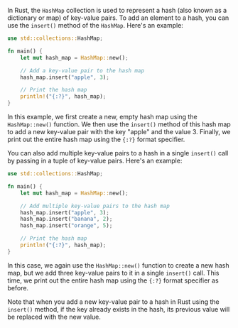 In Rust, the `HashMap` collection is used to represent a hash (also known as a dictionary or map) of key-value pairs. To add an element to a hash, you can use the `insert()` method of the `HashMap`. Here's an example:

```rust
use std::collections::HashMap;

fn main() {
    let mut hash_map = HashMap::new();

    // Add a key-value pair to the hash map
    hash_map.insert("apple", 3);

    // Print the hash map
    println!("{:?}", hash_map);
}
```

In this example, we first create a new, empty hash map using the `HashMap::new()` function. We then use the `insert()` method of this hash map to add a new key-value pair with the key "apple" and the value 3. Finally, we print out the entire hash map using the `{:?}` format specifier.

You can also add multiple key-value pairs to a hash in a single `insert()` call by passing in a tuple of key-value pairs. Here's an example:

```rust
use std::collections::HashMap;

fn main() {
    let mut hash_map = HashMap::new();

    // Add multiple key-value pairs to the hash map
    hash_map.insert("apple", 3);
    hash_map.insert("banana", 2);
    hash_map.insert("orange", 5);

    // Print the hash map
    println!("{:?}", hash_map);
}
```

In this case, we again use the `HashMap::new()` function to create a new hash map, but we add three key-value pairs to it in a single `insert()` call. This time, we print out the entire hash map using the `{:?}` format specifier as before.

Note that when you add a new key-value pair to a hash in Rust using the `insert()` method, if the key already exists in the hash, its previous value will be replaced with the new value.